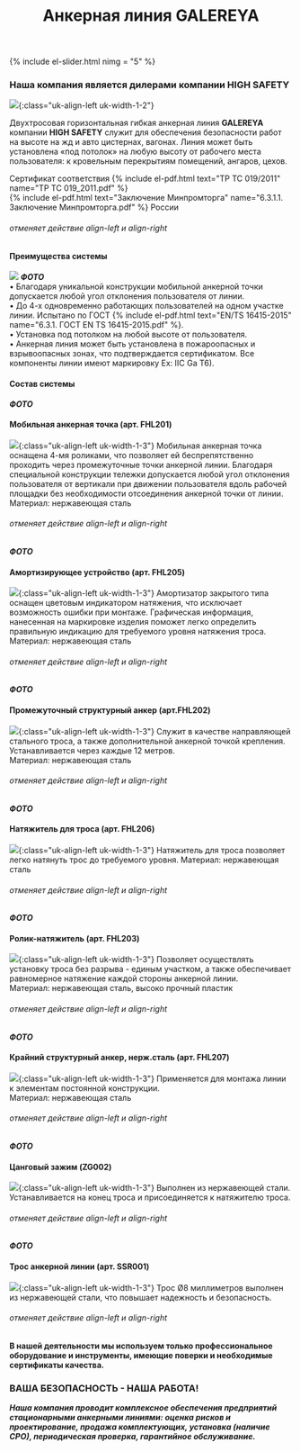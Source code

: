 ﻿---
title: Анкерная линия GALEREYA
cat: 3
sortid: 3.1
submenu: true
---

<div style="clear:both"></div>

{% include el-slider.html  nimg = "5" %}


### Наша компания является дилерами компании **HIGH SAFETY**
![](/img/toplogo/3.1.0.jpg){:class="uk-align-left uk-width-1-2"}

Двухтросовая горизонтальная гибкая анкерная линия **GALEREYA** компании **HIGH SAFETY** служит для обеспечения безопасности работ на высоте на жд и авто цистернах, вагонах. Линия может быть установлена «под потолок» на любую высоту от рабочего места пользователя: к кровельным перекрытиям помещений, ангаров, цехов.   

Сертификат соответствия {% include el-pdf.html text="TP TC 019/2011" name="TP TC 019_2011.pdf" %}    
{% include el-pdf.html text="Заключение Минпромторга" name="6.3.1.1. Заключение Минпромторга.pdf" %} России   

###### отменяет действие align-left и align-right

#### **Преимущества системы**
![](/img/sss/3.1.1.jpg)
***ФОТО***  
• Благодаря уникальной конструкции мобильной анкерной точки допускается любой угол отклонения пользователя от линии.   
• До 4-х одновременно работающих пользователей на одном участке линии. Испытано по ГОСТ {% include el-pdf.html text="EN/TS 16415-2015" name="6.3.1. ГОСТ EN TS 16415-2015.pdf" %}.   
• Установка под потолком на любой высоте от пользователя.  
• Анкерная линия может быть установлена в пожароопасных и взрывоопасных зонах, что подтверждается сертификатом. Все компоненты линии имеют маркировку Ex: IIC Ga T6).   

#### **Состав системы**

***ФОТО***
#### Мобильная анкерная точка (арт. FHL201) 
![](/img/sss/3.FHL201.gif){:class="uk-align-left uk-width-1-3"}
Мобильная анкерная точка оснащена 4-мя роликами, что позволяет ей беспрепятственно проходить через промежуточные точки анкерной линии. Благодаря специальной конструкции тележки допускается любой угол отклонения пользователя от вертикали при движении пользователя вдоль рабочей площадки без необходимости отсоединения анкерной точки от линии.    
Материал: нержавеющая сталь

###### отменяет действие align-left и align-right

***ФОТО***
#### Амортизирующее устройство (арт. FHL205)  
![](/img/sss/3.FHL205.gif){:class="uk-align-left uk-width-1-3"}
Амортизатор закрытого типа оснащен цветовым индикатором натяжения, что исключает возможность ошибки при монтаже. Графическая информация, нанесенная на маркировке изделия поможет легко определить правильную индикацию для требуемого уровня натяжения троса.  
Материал: нержавеющая сталь

###### отменяет действие align-left и align-right
***ФОТО***
#### Промежуточный структурный анкер (арт.FHL202)
![](/img/sss/3.FHL202.gif){:class="uk-align-left uk-width-1-3"}
Служит в качестве направляющей стального троса, а также дополнительной анкерной точкой крепления. Устанавливается через каждые 12 метров.   
Материал: нержавеющая сталь
 
###### отменяет действие align-left и align-right 
***ФОТО***
#### Натяжитель для троса (арт. FHL206)
![](/img/sss/3.FHL206.gif){:class="uk-align-left uk-width-1-3"}
Натяжитель для троса позволяет легко натянуть трос до требуемого уровня.
Материал: нержавеющая сталь

###### отменяет действие align-left и align-right
***ФОТО***
#### Ролик-натяжитель (арт. FHL203) 
![](/img/sss/3.FHL203.gif){:class="uk-align-left uk-width-1-3"}
Позволяет осуществлять установку троса без разрыва - единым участком, а также обеспечивает равномерное натяжение каждой стороны анкерной линии.  
Материал: нержавеющая сталь, высоко прочный пластик

###### отменяет действие align-left и align-right
***ФОТО***
#### Крайний структурный анкер, нерж.сталь (арт. FHL207) 
![](/img/sss/3.FHL207.png){:class="uk-align-left uk-width-1-3"}
Применяется для монтажа линии к элементам постоянной конструкции.   
Материал: нержавеющая сталь

###### отменяет действие align-left и align-right
***ФОТО***
#### Цанговый зажим (ZG002)  
![](/img/sss/3.ZG002.gif){:class="uk-align-left uk-width-1-3"}
Выполнен из нержавеющей стали. Устанавливается на конец троса и присоединяется к натяжителю троса.

###### отменяет действие align-left и align-right
***ФОТО***
#### Трос анкерной линии (арт. SSR001)  
![](/img/sss/3.SSR001.gif){:class="uk-align-left uk-width-1-3"}
Трос Ø8 миллиметров выполнен из нержавеющей стали, что повышает надежность и безопасность.

###### отменяет действие align-left и align-right


#### В нашей деятельности мы используем только профессиональное оборудование и инструменты, имеющие поверки и необходимые сертификаты качества.


### ВАША БЕЗОПАСНОСТЬ - НАША РАБОТА!

***Наша компания проводит комплексное обеспечения предприятий стационарными анкерными линиями: оценка рисков и проектирование, продажа комплектующих, установка (наличие СРО), периодическая проверка, гарантийное обслуживание.***


